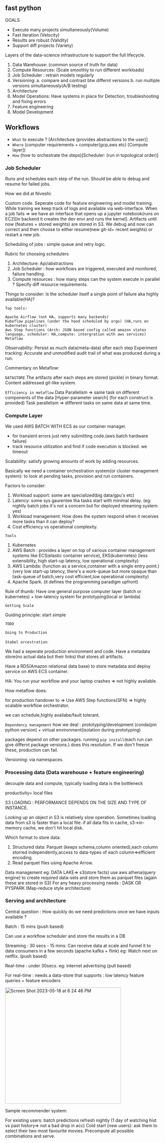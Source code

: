 ## fast python






















GOALS
- Execute many projects simultaneously(Volume)
- Fast iteration (Velocity)
- Results are robust (Validity)
- Support diff projects (Variety)

Layers of the data-science infrastructure to support the full lifecycle.

1. Data Warehouse: (common source of truth for data)
2. Compute Resources: (Scale smoothly to run different workloads)
3. Job Scheduler : retrain models regularly
4. Versioning: a. compare and contrast btw differnt versions b. run multiple versions simultaneously(A/B testing)
5. Architecture
6. Model Operations: Have systems in place for  Detection, troubleshooting and fixing errors
7. Feature engineering
8. Model Development

## Workflows
- `What` to execute ? [Architecture (provides abstractions to the user)]
- `Where` (computer requirements + computer(gcp,aws etc) [Compute layer])
- `How` (how to orchestrate the steps)[Scheduler: (run in topological order)]

### Job Scheduler

Runs and schedules each step of the run. Should be able to debug and resume for failed jobs.

How we did at Niveshi:

Custom code. Seperate code for feature engineering and model training. While training we keep track of logs and available via web-interface.
When a job fails => we have an interface that opens up a jupyter notebook(runs on EC2)[in backend it creates the dev envi and runs the kernel]. Artifacts until now (features + stored weights) are stored in S3. We debug and now can correct and then choose to either resume(new git-id+ recent weights) or restart a new job.

Scheduling of jobs : simple queue and retry logic.

Rubric for choosing schedulers
1. Architecture: Api/abstractions
2. Job Scheduler : how workflows are triggered, executed and monitored, failure handling.
3. Compute resources : how many steps can the system execute in parallel ? Specify diff resource requirements.

Things to consider:
Is the scheduler itself a single point of failure aka highly available(HA)?

```
Top tools:

Apache Airflow (not HA, supports many backends)
Kubeflow pipelines (under the hood scheduled by argo) (HA,runs on kubernetes cluster)
Aws Step functions (Arch: JSON based config called amazon states language, scheduler: HA,compute: intergration with aws services)
Metaflow
```


Observability: Persist as much data(meta-data) after each step
Experiment tracking: Accurate and unmodified audit trail of what was produced during a run.

Commentary on Metaflow:

`DATASTORE`
The artifacts after each steps are stored (pickle) in binary format. Content addressed git-like system.

`Efficiency in metaflow`
Data Parallelism => same task on different components of the data [Hyper-parameter search] (for each construct is provided)
Task parallelism => different tasks on same data at same time.

### Compute Layer
We used AWS BATCH WITH ECS as our container manager. 

- for transient errors just retry submitting code.(aws batch hardware failure)
- track resource utilization and find if code execution is blocked. we timeout

Scalability: satisfy growing amounts of work by adding resources.

Basically we need a container orchestration system(or cluster management system): to look at pending tasks, provision and run containers.

Factors to consider:
1. Workload support: some are specialized(big data/gpu's etc)
2. Latency: some sys gaurentee tha tasks start with minimal delay. (eg: nightly batch jobs it's not a concern but for deployed streaming system: yes)
3. Workload management: How does the system respond when it receives more tasks than it can deploy?
4. Cost efficiency vs operational complexity.

`Tools`

1. Kubernetes
2. AWS Batch : provides a layer on top of various container management systems like ECS(elastic container service), EKS(kubernetes)
(less extensiblity, high start-up latency, low operational complexity)
3. AWS Lambda: (function as a service,container with a single entry point.)
(very low start-up latency, there's a work-queue but more opaque than task-queue of batch,very cost efficient,low operational complexity)
4. Apache Spark. (it defines the programming paradigm upfront)

Rule of thumb: Have one general purpose computer layer (batch or kubernetes) + low-latency system for prototyping(local or lambda)

`Getting Scale`

Guiding principle: start simple

`TODO`

`Going to Production`

`Stabel orcestration`:

We had a seperate production environment and code.
Have a metadata store(no actual data but their links) that stores all artifacts.

Have a RDS(Amazon relational data base) to store metadata and deploy service on AWS ECS container.

HA: You run your workflow and your laptop crashes => not highly available.

How metaflow does:

for production handover to => Use AWS Step functions(SFN) => highly scalable workflow orchestrator. 

we can schedule,highly availabe/fault tolerant.

`Dependency management`
how we deal : prototyping/development (conda(pin python version) + virtual environment(isolation during prototyping)

packages depend on other packages. running `pip install`(each run can give differnt package versions.) does this resolution. If we don't freeze these, production can fail.

Versioning: via namespaces.

### Processing data (Data warehouse + feature engineering)
decouple data and compute, typically loading data is the bottleneck

productivity= local files

S3 LOADING : PERFORMANCE DEPENDS ON THE SIZE AND TYPE OF INSTANCE.

Looking up an object in S3 is relatively slow operation. 
Sometimes loading data from s3 is faster than a local file: if all data fits in cache, s3->in-memory cache, we don't hit local disk.

Which format to store data:
1. Structured data: Parquet (keeps schema,column oriented),each column storred independently,access to data-types of each column=>efficient encoding.
2. Read parquet files using Apache Arrow.

Data management
eg: DATA LAKE=> s3(store facts)
use aws athena(query engine) to create required data-sets and store them as parquet files (again these are stored in S3)
For any heavy processing needs : DASK OR PYSPARK (Map-reduce style architecture)

### Serving and architecture

Central question : How quickly do we need predictions once we have inputs available ?

Batch : 15 mins (push based)

Can use a workflow scheduler and store the results in a DB

Streaming : 30 secs - 15 mins: Can receive data at scale and funnel it to data consumers in a few seconds (apache kafka + flink) eg: Watch next on netflix. (push based)

Real-time : under 30secs. eg: internet advertising (pull based)

For real-time : needs a data-store that supports : low latency feature queries + feature encoders 

<img width="376" alt="Screen Shot 2023-05-18 at 6 24 46 PM" src="https://github.com/vin136/Machine-Learning-Interview-Questions/assets/21222766/ce42edff-e40c-4314-b4d2-f342d473b9f2">

Sample recommender system:

For existing users: batch predictions refresh nightly (1 day of watching hist vs past history=> not a bad drop in acc)
Cold start (new users): ask them to select their two most favourite movies. Precompute all possible combinations and serve.


